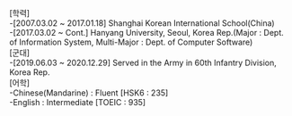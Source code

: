 [학력]</br>
-[2007.03.02 ~ 2017.01.18] Shanghai Korean International School(China)</br>
-[2017.03.02 ~ Cont.] Hanyang University, Seoul, Korea Rep.(Major : Dept. of Information System, Multi-Major : Dept. of Computer Software)
</br>
[군대]</br>
-[2019.06.03 ~ 2020.12.29] Served in the Army in 60th Infantry Division, Korea Rep.
</br>
[어학]</br>
-Chinese(Mandarine) : Fluent [HSK6 : 235]</br>
-English : Intermediate [TOEIC : 935]</br>


